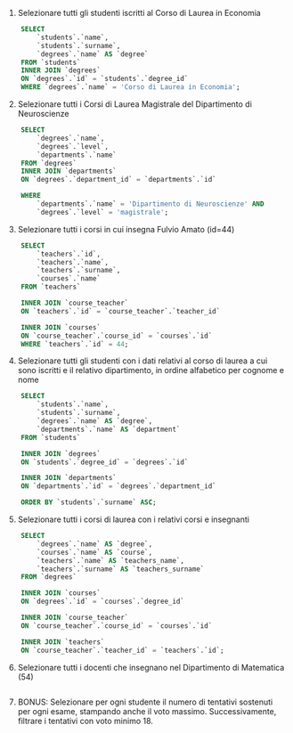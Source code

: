 1. Selezionare tutti gli studenti iscritti al Corso di Laurea in Economia

```sql
    SELECT
        `students`.`name`,
        `students`.`surname`,
        `degrees`.`name` AS `degree`
    FROM `students`
    INNER JOIN `degrees`
    ON `degrees`.`id` = `students`.`degree_id`
    WHERE `degrees`.`name` = 'Corso di Laurea in Economia';
```

2. Selezionare tutti i Corsi di Laurea Magistrale del Dipartimento di
   Neuroscienze

```sql
    SELECT
        `degrees`.`name`,
        `degrees`.`level`,
        `departments`.`name`
    FROM `degrees`
    INNER JOIN `departments`
    ON `degrees`.`department_id` = `departments`.`id`

    WHERE
        `departments`.`name` = 'Dipartimento di Neuroscienze' AND
        `degrees`.`level` = 'magistrale';
```

3. Selezionare tutti i corsi in cui insegna Fulvio Amato (id=44)

```sql
    SELECT
        `teachers`.`id`,
        `teachers`.`name`,
        `teachers`.`surname`,
        `courses`.`name`
    FROM `teachers`

    INNER JOIN `course_teacher`
    ON `teachers`.`id` = `course_teacher`.`teacher_id`

    INNER JOIN `courses`
    ON `course_teacher`.`course_id` = `courses`.`id`
    WHERE `teachers`.`id` = 44;
```

4. Selezionare tutti gli studenti con i dati relativi al corso di laurea a cui
   sono iscritti e il relativo dipartimento, in ordine alfabetico per cognome e
   nome

```sql
    SELECT
        `students`.`name`,
        `students`.`surname`,
        `degrees`.`name` AS `degree`,
        `departments`.`name` AS `department`
    FROM `students`

    INNER JOIN `degrees`
    ON `students`.`degree_id` = `degrees`.`id`

    INNER JOIN `departments`
    ON `departments`.`id` = `degrees`.`department_id`

    ORDER BY `students`.`surname` ASC;
```

5. Selezionare tutti i corsi di laurea con i relativi corsi e insegnanti

```sql
    SELECT
        `degrees`.`name` AS `degree`,
        `courses`.`name` AS `course`,
        `teachers`.`name` AS `teachers_name`,
        `teachers`.`surname` AS `teachers_surname`
    FROM `degrees`

    INNER JOIN `courses`
    ON `degrees`.`id` = `courses`.`degree_id`

    INNER JOIN `course_teacher`
    ON `course_teacher`.`course_id` = `courses`.`id`

    INNER JOIN `teachers`
    ON `course_teacher`.`teacher_id` = `teachers`.`id`;
```

6. Selezionare tutti i docenti che insegnano nel Dipartimento di
   Matematica (54)

```sql

```

7. BONUS: Selezionare per ogni studente il numero di tentativi sostenuti
   per ogni esame, stampando anche il voto massimo. Successivamente,
   filtrare i tentativi con voto minimo 18.

```sql

```
